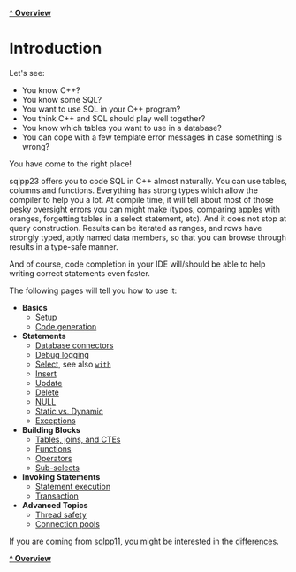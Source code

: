 [**^ Overview**](/README.md)

# Introduction

Let's see:

- You know C++?
- You know some SQL?
- You want to use SQL in your C++ program?
- You think C++ and SQL should play well together?
- You know which tables you want to use in a database?
- You can cope with a few template error messages in case something is wrong?

You have come to the right place!

sqlpp23 offers you to code SQL in C++ almost naturally. You can use tables,
columns and functions. Everything has strong types which allow the compiler to
help you a lot. At compile time, it will tell about most of those pesky
oversight errors you can might make (typos, comparing apples with oranges,
forgetting tables in a select statement, etc). And it does not stop at query
construction. Results can be iterated as ranges, and rows have strongly typed,
aptly named data members, so that you can browse through results in a type-safe
manner.

And of course, code completion in your IDE will/should be able to help writing
correct statements even faster.

The following pages will tell you how to use it:

- **Basics**
  - [Setup](/docs/setup.md)
  - [Code generation](/docs/ddl2cpp.md)
- **Statements**
  - [Database connectors](connectors.md)
  - [Debug logging](logging.md)
  - [Select](/docs/select.md), see also [`with`](/docs/with.md)
  - [Insert](/docs/insert.md)
  - [Update](/docs/update.md)
  - [Delete](/docs/delete.md)
  - [NULL](/docs/null.md)
  - [Static vs. Dynamic](/docs/dynamic.md)
  - [Exceptions](exception.md)
- **Building Blocks**
  - [Tables, joins, and CTEs](/docs/tables.md)
  - [Functions](/docs/functions.md)
  - [Operators](/docs/operators.md)
  - [Sub-selects](/docs/sub_select.md)
- **Invoking Statements**
  - [Statement execution](/docs/statement_execution.md)
  - [Transaction](/docs/transaction.md)
- **Advanced Topics**
  - [Thread safety](/docs/thread_safety.md)
  - [Connection pools](/docs/connection_pool.md)

If you are coming from [sqlpp11](https://github.com/rbock/sqlpp11), you might be
interested in the [differences](/docs/differences_to_sqlpp11.md).

[**^ Overview**](/README.md)
